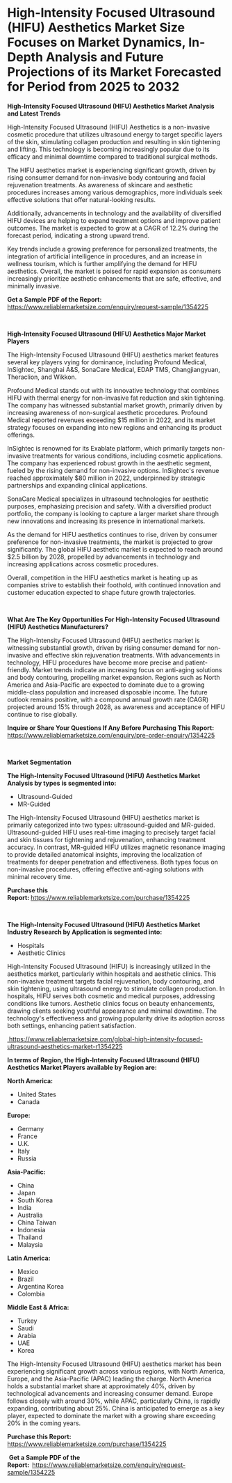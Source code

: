 <p><h1>High-Intensity Focused Ultrasound (HIFU) Aesthetics Market Size Focuses on Market Dynamics, In-Depth Analysis and Future Projections of its Market Forecasted for Period from 2025 to 2032</h1></p><p><strong>High-Intensity Focused Ultrasound (HIFU) Aesthetics Market Analysis and Latest Trends</strong></p>
<p><p>High-Intensity Focused Ultrasound (HIFU) Aesthetics is a non-invasive cosmetic procedure that utilizes ultrasound energy to target specific layers of the skin, stimulating collagen production and resulting in skin tightening and lifting. This technology is becoming increasingly popular due to its efficacy and minimal downtime compared to traditional surgical methods. </p><p>The HIFU aesthetics market is experiencing significant growth, driven by rising consumer demand for non-invasive body contouring and facial rejuvenation treatments. As awareness of skincare and aesthetic procedures increases among various demographics, more individuals seek effective solutions that offer natural-looking results. </p><p>Additionally, advancements in technology and the availability of diversified HIFU devices are helping to expand treatment options and improve patient outcomes. The market is expected to grow at a CAGR of 12.2% during the forecast period, indicating a strong upward trend. </p><p>Key trends include a growing preference for personalized treatments, the integration of artificial intelligence in procedures, and an increase in wellness tourism, which is further amplifying the demand for HIFU aesthetics. Overall, the market is poised for rapid expansion as consumers increasingly prioritize aesthetic enhancements that are safe, effective, and minimally invasive.</p></p>
<p><strong>Get a Sample PDF of the Report:&nbsp;</strong> <a href="https://www.reliablemarketsize.com/enquiry/request-sample/1354225?utm_campaign=1133&utm_medium=2&utm_source=Github&utm_content=ia&utm_term=14042025&utm_id=high-intensity-focused-ultrasound-hifu-aesthetics">https://www.reliablemarketsize.com/enquiry/request-sample/1354225</a></p>
<p>&nbsp;</p>
<p><strong>High-Intensity Focused Ultrasound (HIFU) Aesthetics Major Market Players</strong></p>
<p><p>The High-Intensity Focused Ultrasound (HIFU) aesthetics market features several key players vying for dominance, including Profound Medical, InSightec, Shanghai A&S, SonaCare Medical, EDAP TMS, Changjiangyuan, Theraclion, and Wikkon. </p><p>Profound Medical stands out with its innovative technology that combines HIFU with thermal energy for non-invasive fat reduction and skin tightening. The company has witnessed substantial market growth, primarily driven by increasing awareness of non-surgical aesthetic procedures. Profound Medical reported revenues exceeding $15 million in 2022, and its market strategy focuses on expanding into new regions and enhancing its product offerings.</p><p>InSightec is renowned for its Exablate platform, which primarily targets non-invasive treatments for various conditions, including cosmetic applications. The company has experienced robust growth in the aesthetic segment, fueled by the rising demand for non-invasive options. InSightec's revenue reached approximately $80 million in 2022, underpinned by strategic partnerships and expanding clinical applications.</p><p>SonaCare Medical specializes in ultrasound technologies for aesthetic purposes, emphasizing precision and safety. With a diversified product portfolio, the company is looking to capture a larger market share through new innovations and increasing its presence in international markets.</p><p>As the demand for HIFU aesthetics continues to rise, driven by consumer preference for non-invasive treatments, the market is projected to grow significantly. The global HIFU aesthetic market is expected to reach around $2.5 billion by 2028, propelled by advancements in technology and increasing applications across cosmetic procedures.</p><p>Overall, competition in the HIFU aesthetics market is heating up as companies strive to establish their foothold, with continued innovation and customer education expected to shape future growth trajectories.</p></p>
<p>&nbsp;</p>
<p><strong>What Are The Key Opportunities For High-Intensity Focused Ultrasound (HIFU) Aesthetics Manufacturers?</strong></p>
<p><p>The High-Intensity Focused Ultrasound (HIFU) aesthetics market is witnessing substantial growth, driven by rising consumer demand for non-invasive and effective skin rejuvenation treatments. With advancements in technology, HIFU procedures have become more precise and patient-friendly. Market trends indicate an increasing focus on anti-aging solutions and body contouring, propelling market expansion. Regions such as North America and Asia-Pacific are expected to dominate due to a growing middle-class population and increased disposable income. The future outlook remains positive, with a compound annual growth rate (CAGR) projected around 15% through 2028, as awareness and acceptance of HIFU continue to rise globally.</p></p>
<p><strong>Inquire or Share Your Questions If Any Before Purchasing This Report:</strong> <a href="https://www.reliablemarketsize.com/enquiry/pre-order-enquiry/1354225?utm_campaign=1133&utm_medium=2&utm_source=Github&utm_content=ia&utm_term=14042025&utm_id=high-intensity-focused-ultrasound-hifu-aesthetics">https://www.reliablemarketsize.com/enquiry/pre-order-enquiry/1354225</a></p>
<p>&nbsp;</p>
<p><strong>Market Segmentation</strong></p>
<p><strong>The High-Intensity Focused Ultrasound (HIFU) Aesthetics Market Analysis by types is segmented into:</strong></p>
<p><ul><li>Ultrasound-Guided</li><li>MR-Guided</li></ul></p>
<p><p>The High-Intensity Focused Ultrasound (HIFU) aesthetics market is primarily categorized into two types: ultrasound-guided and MR-guided. Ultrasound-guided HIFU uses real-time imaging to precisely target facial and skin tissues for tightening and rejuvenation, enhancing treatment accuracy. In contrast, MR-guided HIFU utilizes magnetic resonance imaging to provide detailed anatomical insights, improving the localization of treatments for deeper penetration and effectiveness. Both types focus on non-invasive procedures, offering effective anti-aging solutions with minimal recovery time.</p></p>
<p><strong>Purchase this Report:&nbsp;</strong><a href="https://www.reliablemarketsize.com/purchase/1354225?utm_campaign=1133&utm_medium=2&utm_source=Github&utm_content=ia&utm_term=14042025&utm_id=high-intensity-focused-ultrasound-hifu-aesthetics">https://www.reliablemarketsize.com/purchase/1354225</a></p>
<p>&nbsp;</p>
<p><strong>The High-Intensity Focused Ultrasound (HIFU) Aesthetics Market Industry Research by Application is segmented into:</strong></p>
<p><ul><li>Hospitals</li><li>Aesthetic Clinics</li></ul></p>
<p><p>High-Intensity Focused Ultrasound (HIFU) is increasingly utilized in the aesthetics market, particularly within hospitals and aesthetic clinics. This non-invasive treatment targets facial rejuvenation, body contouring, and skin tightening, using ultrasound energy to stimulate collagen production. In hospitals, HIFU serves both cosmetic and medical purposes, addressing conditions like tumors. Aesthetic clinics focus on beauty enhancements, drawing clients seeking youthful appearance and minimal downtime. The technology's effectiveness and growing popularity drive its adoption across both settings, enhancing patient satisfaction.</p></p>
<p><a href="https://www.reliablemarketsize.com/global-high-intensity-focused-ultrasound-aesthetics-market-r1354225?utm_campaign=1133&utm_medium=2&utm_source=Github&utm_content=ia&utm_term=14042025&utm_id=high-intensity-focused-ultrasound-hifu-aesthetics">&nbsp;https://www.reliablemarketsize.com/global-high-intensity-focused-ultrasound-aesthetics-market-r1354225</a></p>
<p><strong>In terms of Region, the High-Intensity Focused Ultrasound (HIFU) Aesthetics Market Players available by Region are:</strong></p>
<p>
    <p> <strong> North America: </strong>
        <ul>
            <li>United States</li>
            <li>Canada</li>
        </ul>
        </p> 
    <p> <strong> Europe: </strong>
        <ul>
            <li>Germany</li>
            <li>France</li>
            <li>U.K.</li>
            <li>Italy</li>
            <li>Russia</li>
        </ul>
        </p> 
    <p> <strong> Asia-Pacific: </strong>
        <ul>
            <li>China</li>
            <li>Japan</li>
            <li>South Korea</li>
            <li>India</li>
            <li>Australia</li>
            <li>China Taiwan</li>
            <li>Indonesia</li>
            <li>Thailand</li>
            <li>Malaysia</li>
        </ul>
        </p> 
    <p> <strong> Latin America: </strong>
        <ul>
            <li>Mexico</li>
            <li>Brazil</li>
            <li>Argentina Korea</li>
            <li>Colombia</li>
        </ul>
        </p> 
    <p> <strong> Middle East & Africa: </strong>
        <ul>
            <li>Turkey</li>
            <li>Saudi</li>
            <li>Arabia</li>
            <li>UAE</li>
            <li>Korea</li>
        </ul>
    </p>
    </p>
<p><p>The High-Intensity Focused Ultrasound (HIFU) aesthetics market has been experiencing significant growth across various regions, with North America, Europe, and the Asia-Pacific (APAC) leading the charge. North America holds a substantial market share at approximately 40%, driven by technological advancements and increasing consumer demand. Europe follows closely with around 30%, while APAC, particularly China, is rapidly expanding, contributing about 25%. China is anticipated to emerge as a key player, expected to dominate the market with a growing share exceeding 20% in the coming years.</p></p>
<p><strong>Purchase this Report: </strong><a href="https://www.reliablemarketsize.com/purchase/1354225?utm_campaign=1133&utm_medium=2&utm_source=Github&utm_content=ia&utm_term=14042025&utm_id=high-intensity-focused-ultrasound-hifu-aesthetics">https://www.reliablemarketsize.com/purchase/1354225</a></p>
<p>&nbsp;<strong>Get a Sample PDF of the Report:&nbsp;&nbsp;</strong><a href="https://www.reliablemarketsize.com/enquiry/request-sample/1354225?utm_campaign=1133&utm_medium=2&utm_source=Github&utm_content=ia&utm_term=14042025&utm_id=high-intensity-focused-ultrasound-hifu-aesthetics">https://www.reliablemarketsize.com/enquiry/request-sample/1354225</a></p>
<p><strong></strong></p>
<p><p></p><p></p><p></p></p>